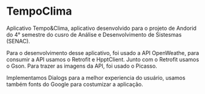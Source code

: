 # TempoClima

Aplicativo Tempo&Clima, aplicativo desenvolvido para o projeto de Andorid do 4° semestre do cusro de 
Análise e Desenvolvimento de Sistesmas (SENAC).

Para o desenvolvimento desse aplicativo, foi usado a API OpenWeathe, para consumir a API usamos o Retrofit e HpptClient.
Junto com o Retrofit usamos o Gson.
Para trazer as imagens da API, foi usado o Picasso.

Implementamos Dialogs para a melhor experiencia do usuário, usamos também fonts do Google para costumizar a aplicação.

